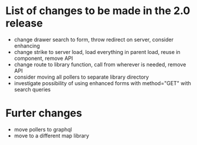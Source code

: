 # List of changes to be made in the 2.0 release
- change drawer search to form, throw redirect on server, consider enhancing
- change strike to server load, load everything in parent load, reuse in component, remove API
- change route to library function, call from wherever is needed, remove API
- consider moving all pollers to separate library directory
- investigate possibility of using enhanced forms with method="GET" with search queries

# Furter changes
- move pollers to graphql
- move to a different map library